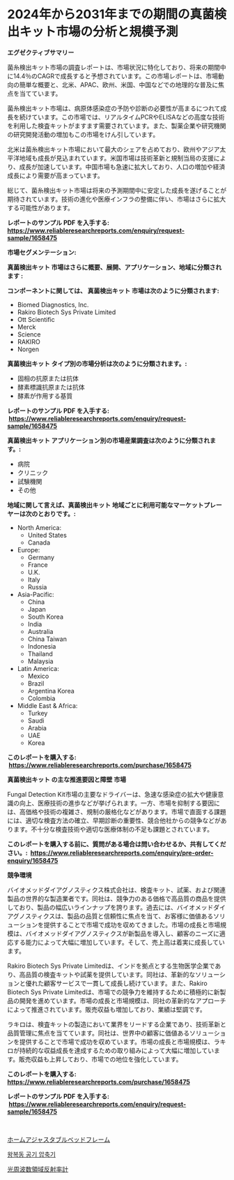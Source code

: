 <p><h1>2024年から2031年までの期間の真菌検出キット市場の分析と規模予測</h1></p><p><strong>エグゼクティブサマリー</strong></p>
<p><p>菌糸検出キット市場の調査レポートは、市場状況に特化しており、将来の期間中に14.4％のCAGRで成長すると予想されています。この市場レポートは、市場動向の簡単な概要と、北米、APAC、欧州、米国、中国などでの地理的な普及に焦点を当てています。</p><p>菌糸検出キット市場は、病原体感染症の予防や診断の必要性が高まるにつれて成長を続けています。この市場では、リアルタイムPCRやELISAなどの高度な技術を利用した検査キットがますます需要されています。また、製薬企業や研究機関の研究開発活動の増加もこの市場をけん引しています。</p><p>北米は菌糸検出キット市場において最大のシェアを占めており、欧州やアジア太平洋地域も成長が見込まれています。米国市場は技術革新と規制当局の支援により、成長が加速しています。中国市場も急速に拡大しており、人口の増加や経済成長により需要が高まっています。</p><p>総じて、菌糸検出キット市場は将来の予測期間中に安定した成長を遂げることが期待されています。技術の進化や医療インフラの整備に伴い、市場はさらに拡大する可能性があります。</p></p>
<p><strong>レポートのサンプル PDF を入手する: <a href="https://www.reliableresearchreports.com/enquiry/request-sample/1658475">https://www.reliableresearchreports.com/enquiry/request-sample/1658475</a></strong></p>
<p><strong>市場セグメンテーション:</strong></p>
<p><strong> 真菌検出キット 市場はさらに概要、展開、アプリケーション、地域に分類されます :</strong></p>
<p><strong>コンポーネントに関しては、 真菌検出キット 市場は次のように分類されます: &nbsp;</strong></p>
<p><ul><li>Biomed Diagnostics, Inc.</li><li>Rakiro Biotech Sys Private Limited</li><li>Ott Scientific</li><li>Merck</li><li>Science</li><li>RAKIRO</li><li>Norgen</li></ul></p>
<p><strong> 真菌検出キット タイプ別の市場分析は次のように分類されます。:</strong></p>
<p><ul><li>固相の抗原または抗体</li><li>酵素標識抗原または抗体</li><li>酵素が作用する基質</li></ul></p>
<p><strong>レポートのサンプル PDF を入手する: &nbsp;<a href="https://www.reliableresearchreports.com/enquiry/request-sample/1658475">https://www.reliableresearchreports.com/enquiry/request-sample/1658475</a></strong></p>
<p><strong> 真菌検出キット アプリケーション別の市場産業調査は次のように分類されます。:</strong></p>
<p><ul><li>病院</li><li>クリニック</li><li>試験機関</li><li>その他</li></ul></p>
<p><strong>地域に関して言えば、真菌検出キット 地域ごとに利用可能なマーケットプレーヤーは次のとおりです。:</strong></p>
<p><ul>
    <li>
        North America:
        <ul>
            <li>United States</li>
            <li>Canada</li>
        </ul>
    </li>
    <li>
        Europe:
        <ul>
            <li>Germany</li>
            <li>France</li>
            <li>U.K.</li>
            <li>Italy</li>
            <li>Russia</li>
        </ul>
    </li>
    <li>
        Asia-Pacific:
        <ul>
            <li>China</li>
            <li>Japan</li>
            <li>South Korea</li>
            <li>India</li>
            <li>Australia</li>
            <li>China Taiwan</li>
            <li>Indonesia</li>
            <li>Thailand</li>
            <li>Malaysia</li>
        </ul>
    </li>
    <li>
        Latin America:
        <ul>
            <li>Mexico</li>
            <li>Brazil</li>
            <li>Argentina Korea</li>
            <li>Colombia</li>
        </ul>
    </li>
    <li>
        Middle East & Africa:
        <ul>
            <li>Turkey</li>
            <li>Saudi</li>
            <li>Arabia</li>
            <li>UAE</li>
            <li>Korea</li>
        </ul>
    </li>
    </ul></p>
<p><strong>このレポートを購入する: &nbsp;<a href="https://www.reliableresearchreports.com/purchase/1658475">https://www.reliableresearchreports.com/purchase/1658475</a></strong></p>
<p><strong>真菌検出キット の主な推進要因と障壁 市場</strong></p>
<p><p>Fungal Detection Kit市場の主要なドライバーは、急速な感染症の拡大や健康意識の向上、医療技術の進歩などが挙げられます。一方、市場を抑制する要因には、高価格や技術の複雑さ、規制の厳格化などがあります。市場で直面する課題には、適切な検査方法の確立、早期診断の重要性、競合他社からの競争などがあります。不十分な検査技術や適切な医療体制の不足も課題とされています。</p></p>
<p><strong>このレポートを購入する前に、質問がある場合は問い合わせるか、共有してください。:&nbsp; <a href="https://www.reliableresearchreports.com/enquiry/pre-order-enquiry/1658475">https://www.reliableresearchreports.com/enquiry/pre-order-enquiry/1658475</a></strong></p>
<p><strong>競争環境</strong></p>
<p><p>バイオメッドダイアグノスティクス株式会社は、検査キット、試薬、および関連製品の世界的な製造業者です。同社は、競争力のある価格で高品質の商品を提供しており、製品の幅広いラインナップを誇ります。過去には、バイオメッドダイアグノスティクスは、製品の品質と信頼性に焦点を当て、お客様に価値あるソリューションを提供することで市場で成功を収めてきました。市場の成長と市場規模は、バイオメッドダイアグノスティクスが新製品を導入し、顧客のニーズに適応する能力によって大幅に増加しています。そして、売上高は着実に成長しています。</p><p>Rakiro Biotech Sys Private Limitedは、インドを拠点とする生物医学企業であり、高品質の検査キットや試薬を提供しています。同社は、革新的なソリューションと優れた顧客サービスで一貫して成長し続けています。また、Rakiro Biotech Sys Private Limitedは、市場での競争力を維持するために積極的に新製品の開発を進めています。市場の成長と市場規模は、同社の革新的なアプローチによって推進されています。販売収益も増加しており、業績は堅調です。</p><p>ラキロは、検査キットの製造において業界をリードする企業であり、技術革新と品質管理に焦点を当てています。同社は、世界中の顧客に価値あるソリューションを提供することで市場で成功を収めています。市場の成長と市場規模は、ラキロが持続的な収益成長を達成するための取り組みによって大幅に増加しています。販売収益も上昇しており、市場での地位を強化しています。</p></p>
<p><strong>このレポートを購入する: &nbsp; <a href="https://www.reliableresearchreports.com/purchase/1658475">https://www.reliableresearchreports.com/purchase/1658475</a></strong></p>
<p><strong>レポートのサンプル PDF を入手する: &nbsp;<a href="https://www.reliableresearchreports.com/enquiry/request-sample/1658475">https://www.reliableresearchreports.com/enquiry/request-sample/1658475</a></strong><strong></strong></p>
<p>&nbsp;</p>
<p><p><a href="https://github.com/Calvi3ynJerde867/Market-Research-Report-List-1/blob/main/252512212292.md">ホームアジャスタブルベッドフレーム</a></p><p><a href="https://github.com/RichardLueilwitz787/Market-Research-Report-List-1/blob/main/976575611574.md">왕복동 공기 압축기</a></p><p><a href="https://github.com/JacksonWiza1924/Market-Research-Report-List-1/blob/main/753686812293.md">光周波数領域反射率計</a></p></p>